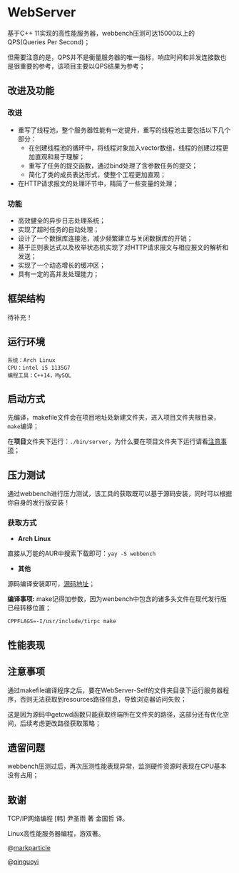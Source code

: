 # WebServer

基于C++ 11实现的高性能服务器，webbench压测可达15000以上的QPS(Queries Per Second)；

但需要注意的是，QPS并不是衡量服务器的唯一指标，响应时间和并发连接数也是很重要的参考，该项目主要以QPS结果为参考；

## 改进及功能

### 改进

- 重写了线程池，整个服务器性能有一定提升，重写的线程池主要包括以下几个部分：
  - 在创建线程池的循环中，将线程对象加入vector数组，线程的创建过程更加直观和易于理解；
  - 重写了任务的提交函数，通过bind处理了含参数任务的提交；
  - 简化了类的成员表达形式，使整个工程更加直观；
- 在HTTP请求报文的处理环节中，精简了一些变量的处理；

### 功能

- 高效健全的异步日志处理系统；
- 实现了超时任务的自动处理；
- 设计了一个数据库连接池，减少频繁建立与关闭数据库的开销；
- 基于正则表达式以及枚举状态机实现了对HTTP请求报文与相应报文的解析和发送；
- 实现了一个动态增长的缓冲区；
- 具有一定的高并发处理能力；

## 框架结构

待补充！

## 运行环境
```
系统：Arch Linux
CPU：intel i5 1135G7
编程工具：C++14，MySQL
```
## 启动方式

先编译，makefile文件会在项目地址处新建文件夹，进入项目文件夹根目录，`make`编译；

在**项目**文件夹下运行：`./bin/server`，为什么要在项目文件夹下运行请看[注意事项](#注意事项)；


## 压力测试

通过webbench进行压力测试，该工具的获取既可以基于源码安装，同时可以根据你自身的发行版安装！

### 获取方式
- **Arch Linux**

直接从万能的AUR中搜索下载即可：`yay -S webbench`

- **其他**

源码编译安装即可，[源码地址](http://ibiblio.org/pub/Linux/apps/www/servers/webbench-1.5.tar.gz)；

**编译事项:** make记得加参数，因为wenbench中包含的诸多头文件在现代发行版已经转移位置；

`CPPFLAGS=-I/usr/include/tirpc make`

## 性能表现



## 注意事项
通过makefile编译程序之后，要在WebServer-Self的文件夹目录下运行服务器程序，否则无法获取到resources路径信息，导致浏览器访问失败；

这是因为源码中getcwd函数只能获取终端所在文件夹的路径，这部分还有优化空间，后续考虑更改路径获取策略；

## 遗留问题

webbench压测过后，再次压测性能表现异常，监测硬件资源时表现在CPU基本没有占用；

## 致谢

TCP/IP网络编程 [韩] 尹圣雨 著	金国哲 译。

Linux高性能服务器编程，游双著。

@[markparticle](https://github.com/markparticle/WebServer)

@[qinguoyi](https://github.com/qinguoyi/TinyWebServer)